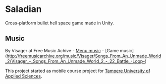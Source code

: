 # Saladian
Cross-platform bullet hell space game made in Unity.

## Music
By Visager at Free Music Achive
	- [Menu music](http://freemusicarchive.org/music/Visager/Songs_From_An_Unmade_World/Visager_-_Songs_from_an_Unmade_World_-_14_Windy_Bluffs_-Loop-)
	- [Game music] (http://freemusicarchive.org/music/Visager/Songs_From_An_Unmade_World_2/Visager_-_Songs_From_An_Unmade_World_2_-_22_Battle_-Loop-)
	
This project started as mobile course project for [Tampere University of Applied Sciences](http://www.tamk.fi/web/tamken).

